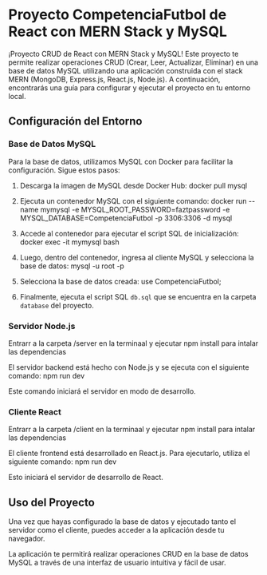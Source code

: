 
# Proyecto CompetenciaFutbol de React con MERN Stack y MySQL

¡Proyecto CRUD de React con MERN Stack y MySQL! Este proyecto te permite realizar operaciones CRUD (Crear, Leer, Actualizar, Eliminar) en una base de datos MySQL utilizando una aplicación construida con el stack MERN (MongoDB, Express.js, React.js, Node.js). A continuación, encontrarás una guía para configurar y ejecutar el proyecto en tu entorno local.

## Configuración del Entorno

### Base de Datos MySQL

Para la base de datos, utilizamos MySQL con Docker para facilitar la configuración. Sigue estos pasos:

1. Descarga la imagen de MySQL desde Docker Hub: docker pull mysql
   
2. Ejecuta un contenedor MySQL con el siguiente comando: docker run --name mymysql -e MYSQL_ROOT_PASSWORD=faztpassword -e MYSQL_DATABASE=CompetenciaFutbol -p 3306:3306 -d mysql
 
3. Accede al contenedor para ejecutar el script SQL de inicialización: docker exec -it mymysql bash

   
4. Luego, dentro del contenedor, ingresa al cliente MySQL y selecciona la base de datos: mysql -u root -p
   
5. Selecciona la base de datos creada: use CompetenciaFutbol;


6. Finalmente, ejecuta el script SQL `db.sql` que se encuentra en la carpeta `database` del proyecto.

### Servidor Node.js
Entrarr a la carpeta /server en la terminaal y ejecutar npm install para intalar las dependencias

El servidor backend está hecho con Node.js y se ejecuta con el siguiente comando: npm run dev


Este comando iniciará el servidor en modo de desarrollo.

### Cliente React
Entrarr a la carpeta /client en la terminaal y ejecutar npm install para intalar las dependencias

El cliente frontend está desarrollado en React.js. Para ejecutarlo, utiliza el siguiente comando: npm run dev


Esto iniciará el servidor de desarrollo de React.

## Uso del Proyecto

Una vez que hayas configurado la base de datos y ejecutado tanto el servidor como el cliente, puedes acceder a la aplicación desde tu navegador.

La aplicación te permitirá realizar operaciones CRUD en la base de datos MySQL a través de una interfaz de usuario intuitiva y fácil de usar.









